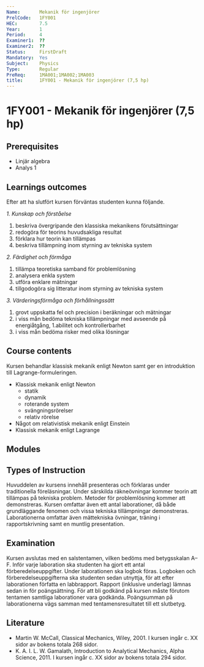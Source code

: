 ```yaml
---
Name:       Mekanik för ingenjörer
PrelCode:   1FY001
HEC:        7.5
Year:       1
Period:     4
Examiner1:  ??    
Examiner2:  ??
Status:     FirstDraft
Mandatory:  Yes
Subject:    Physics
Type:       Regular
PreReq:     1MA001;1MA002;1MA003
title:      1FY001 - Mekanik för ingenjörer (7,5 hp)  
---
```


# 1FY001 - Mekanik för ingenjörer (7,5 hp)

## Prerequisites

- Linjär algebra
- Analys 1

## Learnings outcomes

Efter att ha slutfört kursen förväntas studenten kunna följande.

*1. Kunskap och förståelse*

1. beskriva övergripande den klassiska mekanikens förutsättningar
1. redogöra för teorins huvudsakliga resultat
1. förklara hur teorin kan tillämpas
1. beskriva tillämpning inom styrning av tekniska system

*2. Färdighet och förmåga*

1. tillämpa teoretiska samband för problemlösning
1. analysera enkla system
1. utföra enklare mätningar
1. tillgodogöra sig litteratur inom styrning av tekniska system

*3. Värderingsförmåga och förhållningssätt*

1. grovt uppskatta fel och precision i beräkningar och mätningar
1. i viss mån bedöma tekniska tillämpningar med avseende på energiåtgång, 1.abilitet och kontrollerbarhet
1. i viss mån bedöma risker med olika lösningar

## Course contents 

Kursen behandlar klassisk mekanik enligt Newton samt ger en introduktion till Lagrange-formuleringen. 

- Klassisk mekanik enligt Newton
    - statik
    - dynamik
    - roterande system
    - svängningsrörelser
    - relativ rörelse
- Något om relativistisk mekanik enligt Einstein
- Klassisk mekanik enligt Lagrange

## Modules

## Types of Instruction

Huvuddelen av kursens innehåll presenteras och förklaras under traditionella föreläsningar. Under särskilda räkneövningar kommer teorin att tillämpas på tekniska problem. Metoder för problemlösning kommer att demonstreras. Kursen omfattar även ett antal laborationer, då både grundläggande fenomen och vissa tekniska tillämpningar demonstreras. Laborationerna omfattar även mättekniska övningar, träning i rapportskrivning samt en muntlig presentation.

## Examination

Kursen avslutas med en salstentamen, vilken bedöms med betygsskalan A–F. Inför varje laboration ska studenten ha gjort ett antal förberedelseuppgifter. Under laborationen ska logbok föras. Logboken och förberedelseuppgifterna ska studenten sedan utnyttja, för att efter laborationen författa en labbrapport. Rapport (inklusive underlag) lämnas sedan in för poängsättning. För att bli godkänd på kursen måste förutom tentamen samtliga laborationer vara godkända. Poängsumman på laborationerna vägs samman med tentamensresultatet till ett slutbetyg.

## Literature

- Martin W. McCall, Classical Mechanics, Wiley, 2001. I kursen ingår c. XX sidor av bokens totala 268 sidor. 
- K. A. I. L. W. Gamalath, Introduction to Analytical Mechanics, Alpha Science, 2011. I kursen ingår c. XX sidor av bokens totala 294 sidor.